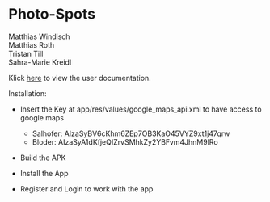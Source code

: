 # Photo-Spots

Matthias Windisch<br>
Matthias Roth<br>
Tristan Till<br>
Sahra-Marie Kreidl<br>

Klick [here](https://github.com/hIASL99/Photo-Spots/blob/main/User%20Documentation.pdf) to view the user documentation.

Installation:
- Insert the Key at app/res/values/google_maps_api.xml to have access to google maps
    - Salhofer: AIzaSyBV6cKhm6ZEp7OB3KaO45VYZ9xt1j47qrw
    - Bloder: AIzaSyA1dKfjeQIZrvSMhkZy2YBFvm4JhnM9lRo
    
- Build the APK
- Install the App
- Register and Login to work with the app

